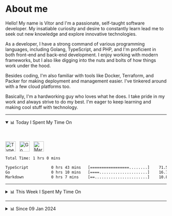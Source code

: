 # About me

Hello! My name is Vitor and I'm a passionate, self-taught software developer. My insatiable curiosity and desire to constantly learn lead me to seek out new knowledge and explore innovative technologies.

As a developer, I have a strong command of various programming languages, including Golang, TypeScript, and PHP, and I'm proficient in both front-end and back-end development. I enjoy working with modern frameworks, but I also like digging into the nuts and bolts of how things work under the hood.

Besides coding, I'm also familiar with tools like Docker, Terraform, and Packer for making deployment and management easier. I've tinkered around with a few cloud platforms too.

Basically, I'm a hardworking guy who loves what he does. I take pride in my work and always strive to do my best. I'm eager to keep learning and making cool stuff with technology.

---

<!-- ## 📊 Today I Spent My Time On -->

<details open>
<summary>📊 Today I Spent My Time On</summary>

&nbsp;

<!--DEVTIMER:TODAY:START-->
<img align="center" width="32px" src="https://cdn.simpleicons.org/typescript/3178C6" alt="TypeScript" />&nbsp;&nbsp;&nbsp;<img align="center" width="32px" src="https://cdn.simpleicons.org/go/00ADD8" alt="Go" />&nbsp;&nbsp;&nbsp;<img align="center" width="32px" src="https://cdn.simpleicons.org/markdown/fff" alt="Markdown" />&nbsp;&nbsp;&nbsp;

```txt
Total Time: 1 hrs 0 mins

TypeScript          0 hrs 43 mins   [=================........]    71.59 %
Go                  0 hrs 10 mins   [====.....................]    16.78 %
Markdown            0 hrs 7 mins    [==.......................]    10.80 %
```

<!--DEVTIMER:TODAY:END-->

</details>

---
<details>
<summary>📊 This Week I Spent My Time On</summary>

&nbsp;

<!--DEVTIMER:WEEK:START-->
<img align="center" width="32px" src="https://cdn.simpleicons.org/typescript/3178C6" alt="TypeScript" />&nbsp;&nbsp;&nbsp;<img align="center" width="32px" src="https://cdn.simpleicons.org/vuedotjs/4FC08D" alt="Vue" />&nbsp;&nbsp;&nbsp;<img align="center" width="32px" src="https://cdn.simpleicons.org/yaml/fff" alt="YAML" />&nbsp;&nbsp;&nbsp;<img align="center" width="32px" src="https://cdn.simpleicons.org/html5/E34F26" alt="HTML" />&nbsp;&nbsp;&nbsp;<img align="center" width="32px" src="https://cdn.simpleicons.org/go/00ADD8" alt="Go" />&nbsp;&nbsp;&nbsp;<img align="center" width="32px" src="https://cdn.simpleicons.org/markdown/fff" alt="Markdown" />&nbsp;&nbsp;&nbsp;<img align="center" width="32px" src="https://cdn.simpleicons.org/gnubash/fff" alt="Bash" />&nbsp;&nbsp;&nbsp;<img align="center" width="32px" src="https://cdn.simpleicons.org/carrd/fff" alt="JSON" />&nbsp;&nbsp;&nbsp;

```txt
Total Time: 13 hrs 25 mins

TypeScript          10 hrs 35 mins  [===================......]    78.85 %
Vue                 1 hrs 35 mins   [==.......................]    11.81 %
YAML                0 hrs 24 mins   [.........................]    2.93 %
HTML                0 hrs 17 mins   [.........................]    2.14 %
Go                  0 hrs 10 mins   [.........................]    1.25 %
Markdown            0 hrs 7 mins    [.........................]    0.81 %
Bash                0 hrs 5 mins    [.........................]    0.64 %
JSON                0 hrs 2 mins    [.........................]    0.20 %
```

<!--DEVTIMER:WEEK:END-->
</details>

---


<details>
<summary>📊 Since 09 Jan 2024</summary>

&nbsp;

<!--DEVTIMER::START-->
<img align="center" width="32px" src="https://cdn.simpleicons.org/typescript/3178C6" alt="TypeScript" />&nbsp;&nbsp;&nbsp;<img align="center" width="32px" src="https://cdn.simpleicons.org/vuedotjs/4FC08D" alt="Vue" />&nbsp;&nbsp;&nbsp;<img align="center" width="32px" src="https://cdn.simpleicons.org/go/00ADD8" alt="Go" />&nbsp;&nbsp;&nbsp;<img align="center" width="32px" src="https://cdn.simpleicons.org/carrd/fff" alt="JSON" />&nbsp;&nbsp;&nbsp;<img align="center" width="32px" src="https://cdn.simpleicons.org/python/3776AB" alt="Python" />&nbsp;&nbsp;&nbsp;<img align="center" width="32px" src="https://cdn.simpleicons.org/gnubash/fff" alt="Bash" />&nbsp;&nbsp;&nbsp;<img align="center" width="32px" src="https://cdn.simpleicons.org/javascript/F7DF1E" alt="JavaScript" />&nbsp;&nbsp;&nbsp;<img align="center" width="32px" src="https://cdn.simpleicons.org/yaml/fff" alt="YAML" />&nbsp;&nbsp;&nbsp;<img align="center" width="32px" src="https://cdn.simpleicons.org/markdown/fff" alt="Markdown" />&nbsp;&nbsp;&nbsp;<img align="center" width="32px" src="https://cdn.simpleicons.org/html5/E34F26" alt="HTML" />&nbsp;&nbsp;&nbsp;<img align="center" width="32px" src="https://cdn.simpleicons.org/css3/1572B6" alt="CSS" />&nbsp;&nbsp;&nbsp;<img align="center" width="32px" src="https://cdn.simpleicons.org/academia/fff" alt="Text" />&nbsp;&nbsp;&nbsp;<img align="center" width="32px" src="https://cdn.simpleicons.org/php/777BB4" alt="PHP" />&nbsp;&nbsp;&nbsp;

```txt
Total Time: 181 hrs 36 mins

TypeScript          90 hrs 43 mins  [============.............]    49.96 %
Vue                 26 hrs 32 mins  [===......................]    14.61 %
Go                  17 hrs 5 mins   [==.......................]    9.40 %
JSON                11 hrs 32 mins  [=........................]    6.36 %
Python              9 hrs 11 mins   [=........................]    5.05 %
Bash                6 hrs 39 mins   [.........................]    3.66 %
JavaScript          5 hrs 51 mins   [.........................]    3.22 %
YAML                4 hrs 43 mins   [.........................]    2.60 %
Markdown            2 hrs 13 mins   [.........................]    1.23 %
SCSS                2 hrs 5 mins    [.........................]    1.15 %
SQL                 1 hrs 10 mins   [.........................]    0.64 %
Docker              0 hrs 48 mins   [.........................]    0.44 %
HTML                0 hrs 34 mins   [.........................]    0.31 %
XML                 0 hrs 20 mins   [.........................]    0.18 %
CSS                 0 hrs 13 mins   [.........................]    0.12 %
Text                0 hrs 10 mins   [.........................]    0.09 %
TSX                 0 hrs 9 mins    [.........................]    0.09 %
PHP                 0 hrs 7 mins    [.........................]    0.06 %
Nginx configuration file 0 hrs 2 mins    [.........................]    0.02 %
```

<!--DEVTIMER::END-->

</details>
